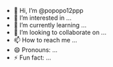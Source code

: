 - 👋 Hi, I’m @popopo12ppp
- 👀 I’m interested in ...
- 🌱 I’m currently learning ...
- 💞️ I’m looking to collaborate on ...
- 📫 How to reach me ...
- 😄 Pronouns: ...
- ⚡ Fun fact: ...

<!---
popopo12ppp/popopo12ppp is a ✨ special ✨ repository because its `README.md` (this file) appears on your GitHub profile.
You can click the Preview link to take a look at your changes.
--->
